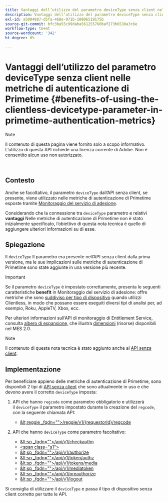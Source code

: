 ```yaml
---
title: Vantaggi dell’utilizzo del parametro deviceType senza client nelle metriche di autenticazione di Primetime
description: Vantaggi dell’utilizzo del parametro deviceType senza client nelle metriche di autenticazione di Primetime
exl-id: a5004887-d5fa-468e-971b-10806519175b
source-git-commit: bfc3ba55c99daba561255760baf273b6538a3c6e
workflow-type: tm+mt
source-wordcount: '342'
ht-degree: 0%

---
```


# Vantaggi dell’utilizzo del parametro deviceType senza client nelle metriche di autenticazione di Primetime {#benefits-of-using-the-clientless-devicetype-parameter-in-primetime-authentication-metrics}

>[!NOTE]
>
>Il contenuto di questa pagina viene fornito solo a scopo informativo. L’utilizzo di questa API richiede una licenza corrente di Adobe. Non è consentito alcun uso non autorizzato.

</br>

## Contesto

Anche se facoltativo, il parametro `deviceType` dall’API senza client, se presente, viene utilizzato nelle metriche di autenticazione di Primetime esposte tramite [Monitoraggio del servizio di adesione](/help/authentication/entitlement-service-monitoring-overview.md).

Considerando che la connessione tra `deviceType` parametro e relativi **vantaggi** Nelle metriche di autenticazione di Primetime non è stato inizialmente specificato, l’obiettivo di questa nota tecnica è quello di aggiungere ulteriori informazioni su di esse.

## Spiegazione

Il `deviceType` Il parametro era presente nell’API senza client dalla prima versione, ma le sue implicazioni sulle metriche di autenticazione di Primetime sono state aggiunte in una versione più recente.



>[!IMPORTANT]
>
>Se il parametro `deviceType` è impostato correttamente, presenta le seguenti caratteristiche **benefit** in Monitoraggio del servizio di adesione: offre metriche che sono [suddiviso per tipo di dispositivo](/help/authentication/entitlement-service-monitoring-overview.md#clientless_device_type) quando utilizzi Clientless, in modo che possano essere eseguiti diversi tipi di analisi per, ad esempio, Roku, AppleTV, Xbox, ecc.


Per ulteriori informazioni sull’API di monitoraggio di Entitlement Service, consulta [albero di espansione,](/help/authentication/entitlement-service-monitoring-api.md#drill-down_tree) che illustra [dimensioni](/help/authentication/entitlement-service-monitoring-overview.md#esm_dimensions) (risorse) disponibili nel MES 2.0.

>[!NOTE]
>
>Il contenuto di questa nota tecnica è stato aggiunto anche al [API senza client](#clientless_device_type).




## Implementazione

Per beneficiare appieno delle metriche di autenticazione di Primetime, sono disponibili 2 tipi di [API senza client](#web_srvs_summary) che sono attualmente in uso e che devono avere il corretto `deviceType` imposta:

1. API che hanno `regcode` come parametro obbligatorio e utilizzerà il `deviceType` il parametro impostato durante la creazione del `regcode`, con la seguente chiamata API:
   - [\&lt;reggie _fqdn=&quot;&quot;>/reggie/v1/{requestorId}/regcode](#reg_serv)

1. API che hanno `deviceType` come parametro facoltativo:
   - [\&lt;sp _fqdn=&quot;&quot;>/api/v1/checkauthn](#check_authn_token)
   - [&lt;span class=&quot;s1&quot;>](#retrieve_authn_token)
   - [\&lt;sp _fqdn=&quot;&quot;>/api/v1/authorize](#init_authz)
   - [\&lt;sp _fqdn=&quot;&quot;>/api/v1/token/authz](#retrieve_authz_token)
   - [\&lt;sp _fqdn=&quot;&quot;>/api/v1/tokens/media](#short_media)
   - [\&lt;sp _fqdn=&quot;&quot;>/api/v1/mediatoken](#short_media)
   - [\&lt;sp _fqdn=&quot;&quot;>/api/v1/preauthorize](#PreAuthZ_Resources)
   - [\&lt;sp _fqdn=&quot;&quot;>/api/v1/logout](#init_logout)

Si consiglia di utilizzare il `deviceType` e passa il tipo di dispositivo senza client corretto per tutte le API.
